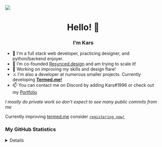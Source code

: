 <a href="https://kars.bio" align="center">
  <img src="https://r2.interrupted.me/uploads/ZZCboh7E.png" 
    align="center"
    >
<a/>

<h1 align='center'>Hello! 👋</h1>

<h3 align='center'>I'm Kars</h3>

-   🌱 I'm a full stack web developer, practicing designer, and python/backend enjoyer.
-   🔭 I’m co-founded [Resynced.design](https://resynced.design) and am trying to scale it!
-   🧠 Working on improving my skills and design flare!
-   ⚔ I'm also a developer at numerous smaller projects. Currently developing [**Termed.me!**](https://termed.me)
-   📫 You can contact me on Discord by adding Kars#1996 or check out my [Portfolio](https://kars.bio)

_I mostly do private work so don't expect to see many public commits from me_

Currently improving [termed.me](https://termed.me) consider [`registering now!`](https://termed.me/register?ref=kars&utm_source=gh-readme)

### My GitHub Statistics

<details>
  <p align="center">  
    <a href="https://github.com/kars1996">
      <img alt="GitHub Stats" src="https://streak-stats.demolab.com/?user=kars1996&theme=dark&hide_border=true&border_radius=24"/>
      <br />
      <img alt="Github Languages" src="https://github-readme-stats.vercel.app/api/top-langs?username=kars1996&border_radius=24&layout=compact&langs_count=4&theme=dark&hide_border=true&order=2"
    </a>
  </p>
  <p> Languages/Tools:</p>
  <p><b>Python, CSS, JS, HTML, NodeJS, NextJS, React, React Native, TypeScript, C++, C, C#, Bash, Lua, Java, Rust, Go (Probably More lol) but I'm bad at most of them.</b></p>
  I also take Discord Bot and Website commisions. Contact info found on my site.<b>
  I also have over 300+ Private repos that i actively work on so don't worry about how much i code! You can always check my activity Graph

  <p align="center">  
    <a href="https://github.com/kars1996">
      <img alt="CodeTime Badge" src="https://img.shields.io/endpoint?style=social&color=222&url=https%3A%2F%2Fapi.codetime.dev%2Fshield%3Fid%3D27237%26project%3D%26in=0">
    </a>
  </p>
</details>
